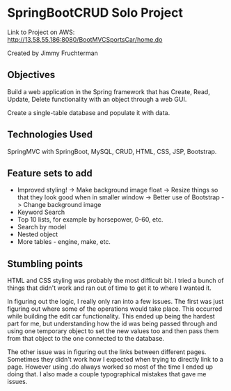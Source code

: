 # SpringBootCRUD Solo Project

Link to Project on AWS:
http://13.58.55.186:8080/BootMVCSportsCar/home.do

Created by Jimmy Fruchterman

## Objectives

Build a web application in the Spring framework that has Create, Read, Update,
Delete functionality with an object through a web GUI.

Create a single-table database and populate it with data.

## Technologies Used

SpringMVC with SpringBoot, MySQL, CRUD, HTML, CSS, JSP, Bootstrap.

## Feature sets to add

- Improved styling!
  -> Make background image float
  -> Resize things so that they look good when in smaller window
  -> Better use of Bootstrap
  -> Change background image
- Keyword Search
- Top 10 lists, for example by horsepower, 0-60, etc.
- Search by model
- Nested object
- More tables - engine, make, etc.

## Stumbling points

HTML and CSS styling was probably the most difficult bit. I tried a bunch of
things that didn't work and ran out of time to get it to where I wanted it.

In figuring out the logic, I really only ran into a few issues. The first was
just figuring out where some of the operations would take place. This occurred
while building the edit car functionality. This ended up being the hardest part
for me, but understanding how the id was being passed through and using one
temporary object to set the new values too and then pass them from that object
to the one connected to the database.

The other issue was in figuring out the links between different pages. Sometimes they didn't work how I expected when trying to directly link to a page. However
using .do always worked so most of the time I ended up doing that. I also made a
couple typographical mistakes that gave me issues.
